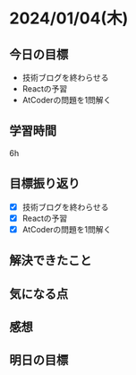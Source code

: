 # 2024/01/04(木)

## 今日の目標
* 技術ブログを終わらせる
* Reactの予習
* AtCoderの問題を1問解く

## 学習時間
6h

## 目標振り返り
* [x] 技術ブログを終わらせる
* [x] Reactの予習
* [x] AtCoderの問題を1問解く

## 解決できたこと

## 気になる点

## 感想

## 明日の目標
